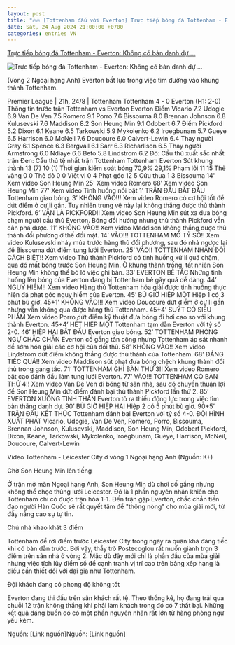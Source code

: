 ```yaml
---
layout: post
title: "🔥🔥 [Tottenham đấu với Everton] Trực tiếp bóng đá Tottenham - Everton: Không có bàn danh dự ..."
date: Sat, 24 Aug 2024 21:00:00 +0700
categories: entries VN
---
```

[Trực tiếp bóng đá Tottenham - Everton: Không có bàn danh dự ...](https://www.24h.com.vn/bong-da/truc-tiep-bong-da-tottenham-everton-ga-trong-tim-chien-thang-dau-tay-ngoai-hang-anh-c48a1596563.html)

![Trực tiếp bóng đá Tottenham - Everton: Không có bàn danh dự ...](https://cdn.24h.com.vn/upload/3-2024/images/2024-08-24/1724509206-998-thumbnail-width1200height628-watermark.jpg)

(Vòng 2 Ngoại hạng Anh) Everton bất lực trong việc tìm đường vào khung thành Tottenham.

Premier League | 21h, 24/8 | Tottenham Tottenham 4 - 0 Everton (H1: 2-0) Thông tin trước trận Tottenham vs Everton Everton Điểm Vicario 7.2 Udogie 6.9 Van De Ven 7.5 Romero 9.1 Porro 7.6 Bissouma 8.0 Brennan Johnson 6.8 Kulusevski 7.6 Maddison 8.2 Son Heung Min 9.1 Odobert 6.7 Điểm Pickford 5.2 Dixon 6.1 Keane 6.5 Tarkowski 5.9 Mykolenko 6.2 Iroegbunam 5.7 Gueye 6.5 Harrison 6.0 McNeil 7.6 Doucoure 6.0 Calvert-Lewin 6.4 Thay người Gray 6.1 Spence 6.3 Bergvall 6.1 Sarr 6.3 Richarlison 6.5 Thay người Armstrong 6.0 Ndiaye 6.6 Beto 5.8 Lindstrom 6.2 Đỏ: Cầu thủ xuất sắc nhất trận Đen: Cầu thủ tệ nhất trận Tottenham Tottenham Everton Sút khung thành 13 (7) 10 (1) Thời gian kiểm soát bóng 70,9% 29,1% Phạm lỗi 11 15 Thẻ vàng 0 0 Thẻ đỏ 0 0 Việt vị 0 4 Phạt góc 12 5 Cứu thua 1 3 Bissouma 14' Xem video Son Heung Min 25' Xem video Romero 68' Xem video Son Heung Min 77' Xem video Tình huống nổi bật 1’ TRẬN ĐẤU BẮT ĐẦU Tottenham giao bóng. 3’ KHÔNG VÀO!!! Xem video Romero có cơ hội tốt để dứt điểm ở cự li gần. Tuy nhiên trung vệ này lại không thắng được thủ thành Pickford. 6’ VẪN LÀ PICKFORD!! Xem video Son Heung Min sút xa đưa bóng chạm người cầu thủ Everton. Bóng đổi hướng nhưng thủ thành Pickford vẫn cản phá được. 11’ KHÔNG VÀO!! Xem video Maddison không thắng được thủ thành đối phương ở thế đối mặt. 14’ VÀO!!! TOTTENHAM MỞ TỶ SỐ!! Xem video Kulusevski nhảy múa trước hàng thủ đối phương, sau đó nhả ngược lại để Bissouma dứt điểm tung lưới Everton. 25’ VÀO!! TOTTENHAM NHÂN ĐÔI CÁCH BIỆT!! Xem video Thủ thành Pickford có tình huống xử lí quá chậm, qua đó mất bóng trước Son Heung Min. Ở khung thành trống, tất nhiên Son Heung Min không thể bỏ lỡ việc ghi bàn. 33’ EVERTON BẾ TẮC Những tình huống lên bóng của Everton đang bị Tottenham bẻ gãy quá dễ dàng. 44’ NGUY HIỂM!! Xem video Hàng thủ Tottenham hóa giải được tình huống thực hiện đá phạt góc nguy hiểm của Everton. 45’ BÙ GIỜ HIỆP MỘT Hiệp 1 có 3 phút bù giờ. 45+1’ KHÔNG VÀO!!! Xem video Doucoure dứt điểm ở cự li gần nhưng vẫn không qua được hàng thủ Tottenham. 45+4’ SUÝT CÓ SIÊU PHẨM Xem video Porro dứt điểm kỹ thuật đưa bóng đi hơi cao so với khung thành Everton. 45+4’ HẾT HIỆP MỘT Tottenham tạm dẫn Everton với tỷ số 2-0. 46’ HIỆP HAI BẮT ĐẦU Everton giao bóng. 52’ TOTTENHAM PHÒNG NGỰ CHẮC CHẮN Everton cố gắng tấn công nhưng Tottenham áp sát nhanh để sớm hóa giải các cơ hội của đối thủ. 58’ KHÔNG VÀO!! Xem video Lindstrom dứt điểm không thắng được thủ thành của Tottenham. 68’ ĐÁNG TIẾC QUÁ!! Xem video Maddison sút phạt đưa bóng chệch khung thành đối thủ trong gang tấc. 71’ TOTTENHAM GHI BÀN THỨ 3!! Xem video Romero bật cao đánh đầu làm tung lưới Everton. 77’ VÀO!!! TOTTENHAM CÓ BÀN THỨ 4!! Xem video Van De Ven đi bóng từ sân nhà, sau đó chuyền thuận lợi để Son Heung Min dứt điểm đánh bại thủ thành Pickford lần thứ 2. 85’ EVERTON XUỐNG TINH THẦN Everton tỏ ra thiếu động lực trong việc tìm bàn thắng danh dự. 90’ BÙ GIỜ HIỆP HAI Hiệp 2 có 5 phút bù giờ. 90+5’ TRẬN ĐẤU KẾT THÚC Tottenham đánh bại Everton với tỷ số 4-0. ĐỘI HÌNH XUẤT PHÁT Vicario, Udogie, Van De Ven, Romero, Porro, Bissouma, Brennan Johnson, Kulusevski, Maddison, Son Heung Min, Odobert Pickford, Dixon, Keane, Tarkowski, Mykolenko, Iroegbunam, Gueye, Harrison, McNeil, Doucoure, Calvert-Lewin

Video Tottenham - Leicester City ở vòng 1 Ngoại hạng Anh (Nguồn: K+)

Chờ Son Heung Min lên tiếng

Ở trận mở màn Ngoại hạng Anh, Son Heung Min dù chơi cố gắng nhưng không thể chọc thủng lưới Leicester. Đó là 1 phần nguyên nhân khiến cho Tottenham chỉ có được trận hòa 1-1. Đến trận gặp Everton, chắc chắn tiền đạo người Hàn Quốc sẽ rất quyết tâm để "thông nòng" cho mùa giải mới, từ đấy nâng cao sự tự tin.

Chủ nhà khao khát 3 điểm

Tottenham để rơi điểm trước Leicester City trong ngày ra quân khá đáng tiếc khi có bàn dẫn trước. Bởi vậy, thầy trò Postecoglou rất muốn giành trọn 3 điểm trên sân nhà ở vòng 2. Mặc dù đây mới chỉ là phần đầu của mùa giải nhưng việc tích lũy điểm số để cạnh tranh vị trí cao trên bảng xếp hạng là điều cần thiết đối với đại gia như Tottenham.

Đội khách đang có phong độ không tốt

Everton đang thi đấu trên sân khách rất tệ. Theo thống kê, họ đang trải qua chuỗi 12 trận không thắng khi phải làm khách trong đó có 7 thất bại. Những kết quả đáng buồn đó có một phần nguyên nhân rất lớn từ hàng phòng ngự yếu kém.

Nguồn: [Link nguồn]Nguồn: [Link nguồn]

